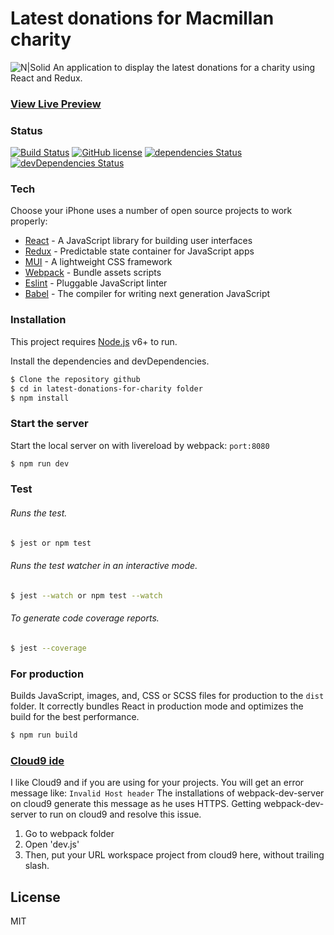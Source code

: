 # Latest donations for Macmillan charity 

![N|Solid](http://www.pycolors.com/v2/git/latest-donations-for-charity/latest-donations-for-charity.png)
An application to display the latest donations for a charity using React and Redux. 
### [View Live Preview](http://www.pycolors.com/v2/git/latest-donations-for-charity)

### Status

[![Build Status](https://travis-ci.org/PyColors/latest-donations-for-charity.svg?branch=master)](https://travis-ci.org/PyColors/latest-donations-for-charity)
[![GitHub license](https://img.shields.io/badge/license-MIT-blue.svg)](https://raw.githubusercontent.com/PyColors/latest-donations-for-charity/master/LICENSE)
[![dependencies Status](https://david-dm.org/StartBootstrap/startbootstrap-clean-blog/status.svg)](https://david-dm.org/PyColors/latest-donations-for-charity)
[![devDependencies Status](https://david-dm.org/StartBootstrap/startbootstrap-clean-blog/dev-status.svg)](https://david-dm.org/PyColors/latest-donations-for-charitytype=dev)

### Tech

Choose your iPhone uses a number of open source projects to work properly:

* [React] - A JavaScript library for building user interfaces
* [Redux] - Predictable state container for JavaScript apps
* [MUI] - A lightweight CSS framework 
* [Webpack] - Bundle assets scripts
* [Eslint] - Pluggable JavaScript linter
* [Babel] - The compiler for writing next generation JavaScript


### Installation

This project requires [Node.js](https://nodejs.org/) v6+ to run.

Install the dependencies and devDependencies.

```sh
$ Clone the repository github
$ cd in latest-donations-for-charity folder
$ npm install
```

### Start the server

Start the local server on with livereload by webpack: `port:8080`

```sh
$ npm run dev
```

### Test

###### Runs the test.

```sh
$ jest or npm test
```

###### Runs the test watcher in an interactive mode.

```sh
$ jest --watch or npm test --watch
```

###### To generate code coverage reports.

```sh
$ jest --coverage
```

### For production

Builds JavaScript, images, and, CSS or SCSS files for production to the `dist` folder.
It correctly bundles React in production mode and optimizes the build for the best performance.

```sh
$ npm run build
```
 
### [Cloud9 ide](https://ide.c9.io)
I like Cloud9 and if you are using for your projects. You will get an error message like:  ```Invalid Host header```
The installations of webpack-dev-server on cloud9 generate this message as he uses HTTPS.
Getting webpack-dev-server to run on cloud9 and resolve this issue.
1. Go to webpack folder
2. Open 'dev.js'
3. Then, put your URL workspace project from cloud9 here, without trailing slash.

License
----

MIT

[//]: # 
   [dill]: <https://github.com/PyColors/choose-your-iPhone>
   [git-repo-url]: <https://github.com/PyColors/choose-your-iPhone>
   [React]: <https://github.com/facebook/react>
   [Redux]: <https://github.com/reactjs/redux>
   [MUI]: <https://github.com/muicss/mui>
   [Webpack]: <https://github.com/webpack/webpack>
   [Eslint]: <https://eslint.org/>
   [Babel]: <https://babeljs.io/>
   
  
